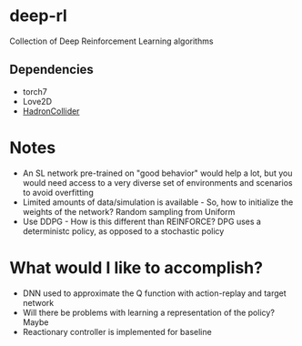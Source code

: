 # deep-rl
Collection of Deep Reinforcement Learning algorithms

## Dependencies
* torch7
* Love2D
* [HadronCollider](http://hc.readthedocs.org/en/latest/index.html#)

# Notes
* An SL network pre-trained on "good behavior" would help a lot, but you would need access to a very 
diverse set of environments and scenarios to avoid overfitting 
* Limited amounts of data/simulation is available - So, how to initialize the weights of the network? Random sampling from Uniform
* Use DDPG - How is this different than REINFORCE? DPG uses a deterministc policy, as opposed to a stochastic policy

# What would I like to accomplish? 
* DNN used to approximate the Q function with action-replay and target network
* Will there be problems with learning a representation of the policy? Maybe
* Reactionary controller is implemented for baseline

